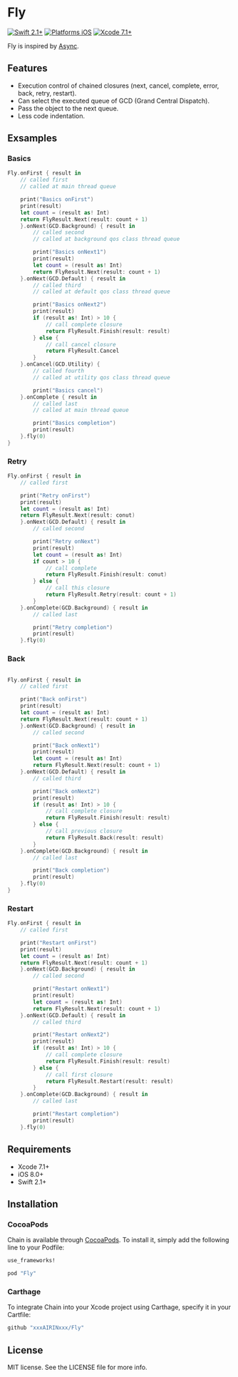 # Fly

[![Swift 2.1+](https://img.shields.io/badge/Swift-2.1-orange.svg?style=flat)](https://developer.apple.com/swift/)
[![Platforms iOS](https://img.shields.io/badge/Platforms-iOS-lightgray.svg?style=flat)](https://developer.apple.com/swift/)
[![Xcode 7.1+](https://img.shields.io/badge/Xcode-7.1+-blue.svg?style=flat)](https://developer.apple.com/swift/)

Fly is inspired by [Async](https://github.com/duemunk/Async).

## Features

- Execution control of chained closures (next, cancel, complete, error, back, retry, restart).
- Can select the executed queue of GCD (Grand Central Dispatch).
- Pass the object to the next queue.
- Less code indentation.

## Exsamples

### Basics

```swift
Fly.onFirst { result in
    // called first
    // called at main thread queue

    print("Basics onFirst")
    print(result)
    let count = (result as! Int)
    return FlyResult.Next(result: count + 1)
    }.onNext(GCD.Background) { result in
        // called second
        // called at background qos class thread queue

        print("Basics onNext1")
        print(result)
        let count = (result as! Int)
        return FlyResult.Next(result: count + 1)
    }.onNext(GCD.Default) { result in
        // called third
        // called at default qos class thread queue

        print("Basics onNext2")
        print(result)
        if (result as! Int) > 10 {
            // call complete closure
            return FlyResult.Finish(result: result)
        } else {
            // call cancel closure
            return FlyResult.Cancel
        }
    }.onCancel(GCD.Utility) {
        // called fourth
        // called at utility qos class thread queue

        print("Basics cancel")
    }.onComplete { result in
        // called last
        // called at main thread queue

        print("Basics completion")
        print(result)
    }.fly(0)
}
```

### Retry

```swift
Fly.onFirst { result in
    // called first

    print("Retry onFirst")
    print(result)
    let count = (result as! Int)
    return FlyResult.Next(result: conut)
    }.onNext(GCD.Default) { result in
        // called second

        print("Retry onNext")
        print(result)
        let count = (result as! Int)
        if count > 10 {
            // call complete
            return FlyResult.Finish(result: conut)
        } else {
            // call this closure
            return FlyResult.Retry(result: count + 1)
        }
    }.onComplete(GCD.Background) { result in
        // called last

        print("Retry completion")
        print(result)
    }.fly(0)
```

### Back

```swift

Fly.onFirst { result in
    // called first

    print("Back onFirst")
    print(result)
    let count = (result as! Int)
    return FlyResult.Next(result: count + 1)
    }.onNext(GCD.Background) { result in
        // called second

        print("Back onNext1")
        print(result)
        let count = (result as! Int)
        return FlyResult.Next(result: count + 1)
    }.onNext(GCD.Default) { result in
        // called third

        print("Back onNext2")
        print(result)
        if (result as! Int) > 10 {
            // call complete closure
            return FlyResult.Finish(result: result)
        } else {
            // call previous closure
            return FlyResult.Back(result: result)
        }
    }.onComplete(GCD.Background) { result in
        // called last

        print("Back completion")
        print(result)
    }.fly(0)
}
```

### Restart

```swift
Fly.onFirst { result in
    // called first

    print("Restart onFirst")
    print(result)
    let count = (result as! Int)
    return FlyResult.Next(result: count + 1)
    }.onNext(GCD.Background) { result in
        // called second

        print("Restart onNext1")
        print(result)
        let count = (result as! Int)
        return FlyResult.Next(result: count + 1)
    }.onNext(GCD.Default) { result in
        // called third

        print("Restart onNext2")
        print(result)
        if (result as! Int) > 10 {
            // call complete closure
            return FlyResult.Finish(result: result)
        } else {
            // call first closure
            return FlyResult.Restart(result: result)
        }
    }.onComplete(GCD.Background) { result in
        // called last

        print("Restart completion")
        print(result)
    }.fly(0)
```

## Requirements

* Xcode 7.1+
* iOS 8.0+
* Swift 2.1+

## Installation

### CocoaPods

Chain is available through [CocoaPods](http://cocoapods.org). To install
it, simply add the following line to your Podfile:

```ruby
use_frameworks!

pod "Fly"
```

### Carthage

To integrate Chain into your Xcode project using Carthage, specify it in your Cartfile:

```ruby
github "xxxAIRINxxx/Fly"
```

## License

MIT license. See the LICENSE file for more info.
